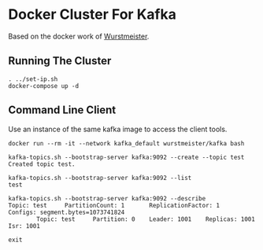 # Docker Cluster For Kafka

Based on the docker work of [Wurstmeister](https://github.com/wurstmeister).

## Running The Cluster

````
. ../set-ip.sh
docker-compose up -d
````

## Command Line Client

Use an instance of the same kafka image to access the client tools.

````
docker run --rm -it --network kafka_default wurstmeister/kafka bash

kafka-topics.sh --bootstrap-server kafka:9092 --create --topic test
Created topic test.

kafka-topics.sh --bootstrap-server kafka:9092 --list
test

kafka-topics.sh --bootstrap-server kafka:9092 --describe
Topic: test     PartitionCount: 1       ReplicationFactor: 1    Configs: segment.bytes=1073741824
        Topic: test     Partition: 0    Leader: 1001    Replicas: 1001  Isr: 1001

exit
````


